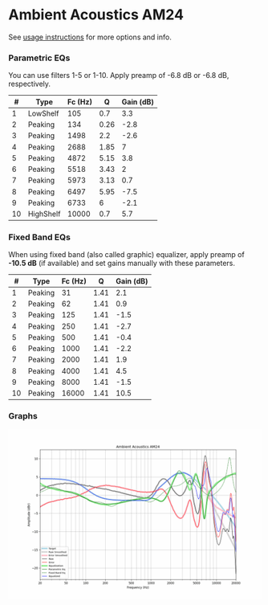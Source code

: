 # Ambient Acoustics AM24
See [usage instructions](https://github.com/jaakkopasanen/AutoEq#usage) for more options and info.

### Parametric EQs
You can use filters 1-5 or 1-10. Apply preamp of -6.8 dB or -6.8 dB, respectively.

|   # | Type      |   Fc (Hz) |    Q |   Gain (dB) |
|-----|-----------|-----------|------|-------------|
|   1 | LowShelf  |       105 | 0.7  |         3.3 |
|   2 | Peaking   |       134 | 0.26 |        -2.8 |
|   3 | Peaking   |      1498 | 2.2  |        -2.6 |
|   4 | Peaking   |      2688 | 1.85 |         7   |
|   5 | Peaking   |      4872 | 5.15 |         3.8 |
|   6 | Peaking   |      5518 | 3.43 |         2   |
|   7 | Peaking   |      5973 | 3.13 |         0.7 |
|   8 | Peaking   |      6497 | 5.95 |        -7.5 |
|   9 | Peaking   |      6733 | 6    |        -2.1 |
|  10 | HighShelf |     10000 | 0.7  |         5.7 |

### Fixed Band EQs
When using fixed band (also called graphic) equalizer, apply preamp of **-10.5 dB** (if available) and set gains manually with these parameters.

|   # | Type    |   Fc (Hz) |    Q |   Gain (dB) |
|-----|---------|-----------|------|-------------|
|   1 | Peaking |        31 | 1.41 |         2.1 |
|   2 | Peaking |        62 | 1.41 |         0.9 |
|   3 | Peaking |       125 | 1.41 |        -1.5 |
|   4 | Peaking |       250 | 1.41 |        -2.7 |
|   5 | Peaking |       500 | 1.41 |        -0.4 |
|   6 | Peaking |      1000 | 1.41 |        -2.2 |
|   7 | Peaking |      2000 | 1.41 |         1.9 |
|   8 | Peaking |      4000 | 1.41 |         4.5 |
|   9 | Peaking |      8000 | 1.41 |        -1.5 |
|  10 | Peaking |     16000 | 1.41 |        10.5 |

### Graphs
![](./Ambient%20Acoustics%20AM24.png)
